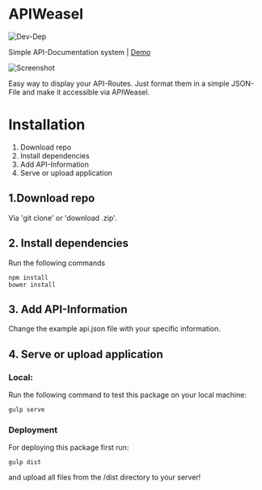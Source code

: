 # APIWeasel

![Dev-Dep](https://david-dm.org/themihel/APIWeasel/dev-status.svg)

Simple API-Documentation system | [Demo](http://themihel.github.io/APIWeasel/)

![Screenshot](http://img.themihel.me/APIWeasel/apiScreen.jpg)

Easy way to display your API-Routes. Just format them in a simple JSON-File and make it accessible via APIWeasel.

# Installation
1. Download repo
2. Install dependencies
3. Add API-Information
4. Serve or upload application

## 1.Download repo
Via 'git clone' or 'download .zip'.

## 2. Install dependencies
Run the following commands
```
npm install
bower install
```

## 3. Add API-Information
Change the example api.json file with your specific information.

## 4. Serve or upload application
### Local:
Run the following command to test this package on your local machine:
```
gulp serve
```
### Deployment
For deploying this package first run:
```
gulp dist
```
and upload all files from the /dist directory to your server!
